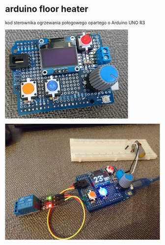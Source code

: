 # arduino floor heater

kod sterownika ogrzewania połogowego opartego o Arduino UNO R3

![arduino-floor-heater](arduino-floor-heater.JPG)

![ogrzewanie-podlogowe-arduino](ogrzewanie-podlogowe-arduino.JPG)
